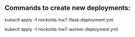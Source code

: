 ## Commands to create new deployments:

kubectl apply -f nockolds-hw7-flask-deployment.yml

kubectl apply -f nockolds-hw7-worker-deployment.yml


